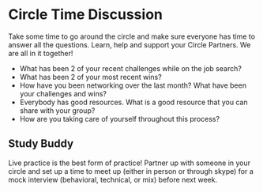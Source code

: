 # Circle Time Discussion
Take some time to go around the circle and make sure everyone has time to answer all the questions. Learn, help and support your Circle Partners.  We are all in it together!

* What has been 2 of your recent challenges while on the job search?
* What has been 2 of your most recent wins?
* How have you been networking over the last month?  What have been your challenges and wins?
* Everybody has good resources.  What is a good resource that you can share with your group?
* How are you taking care of yourself throughout this process?

## Study Buddy
Live practice is the best form of practice! Partner up with someone in your circle and set up a time to meet up (either in person or through skype) for a mock interview (behavioral, technical, or mix) before next week.